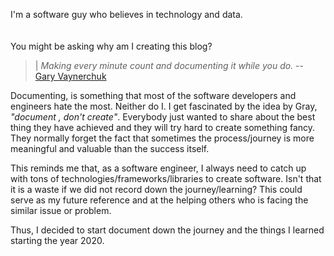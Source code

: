 I'm a software guy who believes in technology and data. 
<br><br><br>
You might be asking why am I creating this blog?

>|  _Making every minute count and documenting it while you do._   --  [Gary Vaynerchuk](https://www.garyvaynerchuk.com/creating-content-that-builds-your-personal-brand/)


Documenting, is something that most of the software developers and engineers hate the most. Neither do I. I get fascinated by the idea by Gray, _"document , don't create"_.  Everybody just wanted to share about the best thing they have achieved and they will try hard to create something fancy. They normally forget the fact that sometimes the process/journey is more meaningful and valuable than the success itself. 

This reminds me that, as a software engineer, I always need to catch up with tons of technologies/frameworks/libraries to create software. Isn't that it is a waste if we did not record down the journey/learning? This could serve as my future reference and at the helping others who is facing the similar issue or problem.

Thus, I decided to start document down the journey and the things I learned starting the year 2020.